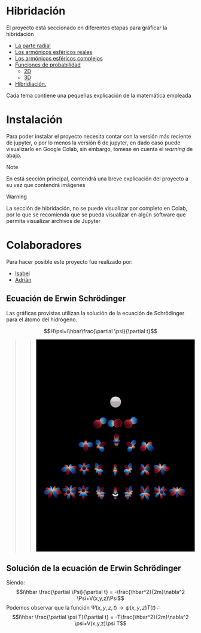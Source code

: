 # Hibridación
El proyecto está seccionado en diferentes etapas para gráficar la hibridación
 * [La parte radial](https://github.com/JoseAdrianRodriguezGonzalez/Hibridacion/tree/2bf4264a83fbd573a454ea5dacbccdfb4fb00c84/radial)
 * [Los armónicos esféricos reales](https://github.com/JoseAdrianRodriguezGonzalez/Hibridacion/tree/2bf4264a83fbd573a454ea5dacbccdfb4fb00c84/Real)
 * [Los armónicos esféricos complejos](https://github.com/JoseAdrianRodriguezGonzalez/Hibridacion/tree/2bf4264a83fbd573a454ea5dacbccdfb4fb00c84/spherical_complex)
 * [Funciones de probabilidad](https://github.com/JoseAdrianRodriguezGonzalez/Hibridacion/tree/2bf4264a83fbd573a454ea5dacbccdfb4fb00c84/wavefunction_Probability)
   - [2D](https://github.com/JoseAdrianRodriguezGonzalez/Hibridacion/tree/2bf4264a83fbd573a454ea5dacbccdfb4fb00c84/wavefunction_Probability/2D)
   - [3D](https://github.com/JoseAdrianRodriguezGonzalez/Hibridacion/tree/2bf4264a83fbd573a454ea5dacbccdfb4fb00c84/wavefunction_Probability/3D)
 * [Hibridiación.](https://github.com/JoseAdrianRodriguezGonzalez/Hibridacion/tree/2bf4264a83fbd573a454ea5dacbccdfb4fb00c84/hibridacion)

Cada tema contiene una pequeñas explicación de la matemática empleada
# Instalación
Para poder instalar el proyecto necesita contar con la versión más reciente de jupyter, o por lo menos la versión 6 de jupyter, en dado caso puede visualizarlo en Google Colab, sin embargo, tomese en cuenta el *warning* de abajo.

>[!NOTE]
>En está sección principal, contendrá una breve explicación del proyecto a su vez que contendrá imágenes

>[!WARNING]
>La sección de hibridación, no se puede visualizar por completo en Colab, por lo que se recomienda que se pueda visualizar en algún software que permita visualizar archivos de Jupyter

# Colaboradores

Para hacer posible este proyecto fue realizado por:

* [Isabel](https://github.com/Isa-Rocha31415)
* [Adrián](https://github.com/JoseAdrianRodriguezGonzalez)

 ## Ecuación de Erwin Schrödinger
 Las gráficas provistas utilizan la solución de la ecuación de Schrödinger para el átomo del hidrógeno.

 $$H\psi=i\hbar\frac{\partial \psi}{\partial t}$$

>>   ![Armónicos esféricos](https://github.com/JoseAdrianRodriguezGonzalez/Hibridacion/blob/main/assets/A4.png)
  
## Solución de la ecuación de Erwin Schrödinger
Siendo:
$$i\hbar \frac{\partial \Psi}{\partial t} = -\frac{\hbar^2}{2m}\nabla^2 \Psi+V(x,y,z)\Psi$$
Podemos observar que la función $\Psi(x,y,z,t)\rightarrow \psi(x,y,z)T(t)$
$\therefore$
$$i\hbar \frac{\partial \psi T}{\partial t} = -T\frac{\hbar^2}{2m}\nabla^2 \psi+V(x,y,z)\psi T$$
